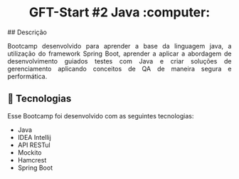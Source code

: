 <h1 align="center"> GFT-Start #2 Java :computer: </h1>
## Descrição
<p align="justify"> Bootcamp desenvolvido para aprender a base da linguagem java, a utilização do framework Spring Boot, aprender a aplicar a abordagem de desenvolvimento guiados testes com Java e criar soluções de gerenciamento aplicando conceitos de QA de maneira segura e performática. </p>

## 🚀 Tecnologias

Esse Bootcamp foi desenvolvido com as seguintes tecnologias:

- Java
- IDEA Intellij
- API RESTul
- Mockito
- Hamcrest
- Spring Boot


